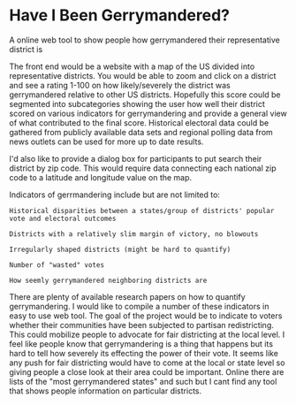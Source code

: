 # Have I Been Gerrymandered?

A online web tool to show people how gerrymandered their representative district is


The front end would be a website with a map of the US divided into representative districts. You would be able to zoom and click on a district and see a rating 1-100 on how likely/severely the district was gerrymandered relative to other US districts. Hopefully this score could be segmented into subcategories showing the user how well their district scored on various indicators for gerrymandering and provide a general view of what contributed to the final score. Historical electoral data could be gathered from publicly available data sets and regional polling data from news outlets can be used for more up to date results.


I'd also like to provide a dialog box for participants to put search their district by zip code. This would require data connecting each national zip code to a latitude and longitude value on the map.


Indicators of gerrmandering include but are not limited to:


    Historical disparities between a states/group of districts' popular vote and electoral outcomes

    Districts with a relatively slim margin of victory, no blowouts

    Irregularly shaped districts (might be hard to quantify)

    Number of "wasted" votes

    How seemly gerrymandered neighboring districts are


There are plenty of available research papers on how to quantify gerrymandering. I would like to compile a number of these indicators in easy to use web tool.
The goal of the project would be to indicate to voters whether their communities have been subjected to partisan redistricting. This could mobilize people to advocate for fair districting at the local level. I feel like people know that gerrymandering is a thing that happens but its hard to tell how severely its effecting the power of their vote. It seems like any push for fair districting would have to come at the local or state level so giving people a close look at their area could be important. Online there are lists of the "most gerrymandered states" and such but I cant find any tool that shows people information on particular districts.
